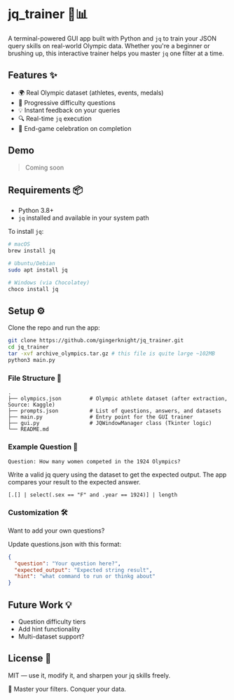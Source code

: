 # jq_trainer 🧠📊

A terminal-powered GUI app built with Python and `jq` to train your JSON query skills on real-world Olympic data. Whether you're a beginner or brushing up, this interactive trainer helps you master `jq` one filter at a time.

## Features ✨

- 🌍 Real Olympic dataset (athletes, events, medals)
- 🧪 Progressive difficulty questions
- 💡 Instant feedback on your queries
- 🔍 Real-time `jq` execution
- 🎉 End-game celebration on completion

## Demo

> Coming soon

## Requirements 📦

- Python 3.8+
- `jq` installed and available in your system path

To install `jq`:

```bash
# macOS
brew install jq

# Ubuntu/Debian
sudo apt install jq

# Windows (via Chocolatey)
choco install jq
```

## Setup ⚙️

Clone the repo and run the app:

```bash
git clone https://github.com/gingerknight/jq_trainer.git
cd jq_trainer
tar -xvf archive_olympics.tar.gz # this file is quite large ~102MB
python3 main.py
```
### File Structure 📁
```
.
├── olympics.json         # Olympic athlete dataset (after extraction, Source: Kaggle)
├── prompts.json          # List of questions, answers, and datasets
├── main.py               # Entry point for the GUI trainer
├── gui.py                # JQWindowManager class (Tkinter logic)
└── README.md
```

### Example Question 🏅

    Question: How many women competed in the 1924 Olympics?

Write a valid jq query using the dataset to get the expected output. The app compares your result to the expected answer.

`[.[] | select(.sex == "F" and .year == 1924)] | length`

### Customization 🛠️

Want to add your own questions?

Update questions.json with this format:
```json
{
  "question": "Your question here?",
  "expected_output": "Expected string result",
  "hint": "what command to run or thinkg about"
}
```

## Future Work 💡
- Question difficulty tiers
- Add hint functionality
- Multi-dataset support?

## License 📄

MIT — use it, modify it, and sharpen your jq skills freely.

🚀 Master your filters. Conquer your data.